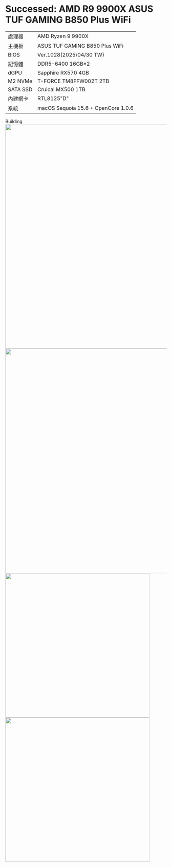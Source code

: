 # Successed: AMD R9 9900X ASUS TUF GAMING B850 Plus WiFi
<table>
  <tr>
    <td>處理器</td><td>AMD Ryzen 9 9900X</td>
  </tr>
  <tr>
    <td>主機板</td><td>ASUS TUF GAMING B850 Plus WiFi</td>
  </tr>
  <tr>
    <td>BIOS</td><td>Ver.1028(2025/04/30 TW)</td>
  </tr>
  <tr>  
    <td>記憶體</td><td>DDR5-6400 16GB*2</td>
  </tr>
  <tr>
    <td>dGPU</td><td>Sapphire RX570 4GB</td>
  </tr>
  <tr>  
    <td>M2 NVMe</td><td>T-FORCE TM8FFW002T 2TB</td>
  </tr>
  <tr>  
    <td>SATA SSD</td><td>Cruical MX500 1TB</td>
  </tr>
  <tr>
    <td>內建網卡</td><td>RTL8125"D"</td>
  </tr>  
  <tr>
    <td>系統</td><td>macOS Sequoia 15.6 + OpenCore 1.0.6</td>
  </tr>  
</table>

Building
<img width="700" src="https://github.com/user-attachments/assets/17460334-a8b9-4be3-b0ee-b5033054b492"><br>
<img width="700" src="https://github.com/user-attachments/assets/18a07b9e-c602-46ba-a047-e2050c5b4336"><br>
<img width="450" src="https://github.com/user-attachments/assets/2655c593-0d8e-4406-bd0d-a0584cc84a27"><br>
<img width="450" src="https://github.com/user-attachments/assets/7536b84d-3594-446f-b12d-6b834ece3a13"><br>
